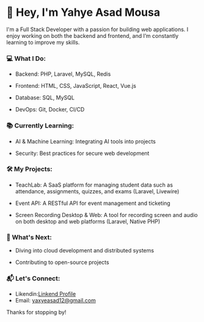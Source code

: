 # 👋 Hey, I'm Yahye Asad Mousa
I'm a Full Stack Developer with a passion for building web applications. I enjoy working on both the backend and frontend, and I’m constantly learning to improve my skills.

### 💻 What I Do:
- Backend: PHP, Laravel, MySQL, Redis

- Frontend: HTML, CSS, JavaScript, React, Vue.js

- Database: SQL, MySQL

- DevOps: Git, Docker, CI/CD

### 📚 Currently Learning:
- AI & Machine Learning: Integrating AI tools into projects

- Security: Best practices for secure web development

### 🛠️ My Projects:
- TeachLab: A SaaS platform for managing student data such as attendance, assignments, quizzes, and exams (Laravel, Livewire)

- Event API: A RESTful API for event management and ticketing

- Screen Recording Desktop & Web: A tool for recording screen and audio on both desktop and web platforms (Laravel, Native PHP)

### 🌱 What's Next:
- Diving into cloud development and distributed systems

- Contributing to open-source projects

### 📬 Let's Connect:
- Likendin:[Linkend Profile](https://www.linkedin.com/in/yahye-asad-mousa-2a29931a8?utm_source=share&utm_campaign=share_via&utm_content=profile&utm_medium=android_app) 
- Email: yaxyeasad12@gmail.com

Thanks for stopping by!
